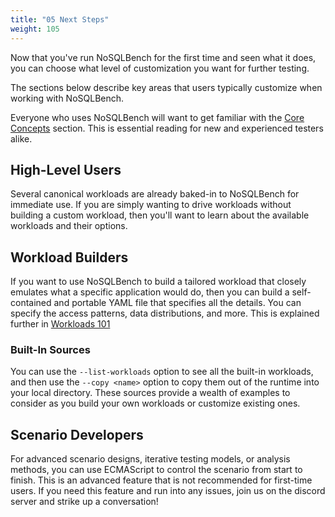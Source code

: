 ```yaml
---
title: "05 Next Steps"
weight: 105
---
```


Now that you've run NoSQLBench for the first time and seen what it does, you can choose what level
of customization you want for further testing.

The sections below describe key areas that users typically customize when working with NoSQLBench.

Everyone who uses NoSQLBench will want to get familiar with the
[Core Concepts](/../introduction/core-concepts)
section. This is essential reading for new and experienced testers alike.

## High-Level Users

Several canonical workloads are already baked-in to NoSQLBench for immediate use. If you are simply
wanting to drive workloads without building a custom workload, then you'll want to learn about 
the available workloads and their options.

## Workload Builders

If you want to use NoSQLBench to build a tailored workload that closely emulates what a specific
application would do, then you can build a self-contained and portable YAML file that specifies all 
the details. You can specify the access patterns, data distributions, and more. This is 
explained further in [Workloads 101](/../workloads-101)

### Built-In Sources

You can use the `--list-workloads` option to see all the built-in workloads, and then use the 
`--copy <name>` option to copy them out of the runtime into your local directory.
These sources provide a wealth of examples to consider as you build your own workloads or customize
existing ones.

## Scenario Developers

For advanced scenario designs, iterative testing models, or analysis methods, you can use ECMAScript
to control the scenario from start to finish. This is an advanced feature that is not recommended
for first-time users. If you need this feature and run into any issues, join us on the discord 
server and strike up a conversation!
